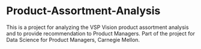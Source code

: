 # Product-Assortment-Analysis
This is a project for analyzing the VSP Vision product assortment analysis and to provide recommendation to Product Managers. Part of the project for Data Science for Product Managers, Carnegie Mellon.
